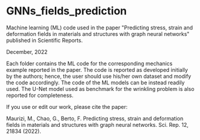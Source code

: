 # GNNs_fields_prediction

Machine learning (ML) code used in the paper "Predicting stress, strain and deformation fields in materials and structures with graph neural networks"
published in Scientific Reports. 

December, 2022

Each folder contains the ML code for the corresponding mechanics example reported in the paper. The code is reported as developed initially by the authors; hence, the user should use his/her own dataset and modify the code accordingly. The code of the ML models can be instead readily used. The U-Net model used as benchmark for the wrinkling problem is also reported for completeness.

If you use or edit our work, please cite the paper:

Maurizi, M., Chao, G., Berto, F. Predicting stress, strain and deformation fields in materials and structures with graph neural networks. Sci. Rep. 12, 21834 (2022).
